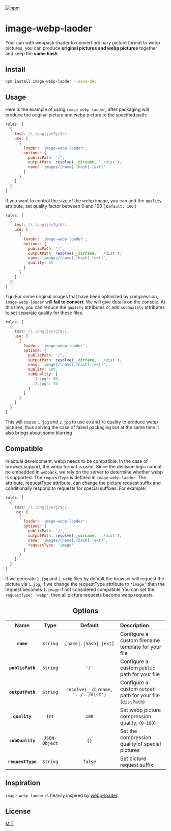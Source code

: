 [![npm][npm]][npm-url]

# image-webp-laoder

Your can with webpack-loader to convert ordinary picture format to webp pictures, you can produce **original pictures and webp pictures** together and keep the **same hash**

## Install

```sh
npm install image-webp-laoder --save-dev
```

## Usage

Here is the example of using `image-webp-laoder`, after packaging will produce the original picture and webp picture to the specified path:

```javascript
rules: [
  {
    test: /\.(png|jpe?g)$/i,
    use: [
      {
        loader: 'image-webp-loader',
        options: {
          publicPath: '/',
          outputPath: resolve(__dirname, './dist'),
          name: 'images/[name].[hash].[ext]'
        }
      }
    ]
  }
]
```

If you want to control the size of the webp image, you can add the `quality` attribute, set quality factor between 0 and 100 ( `Default: 100` )

```javascript
rules: [
  {
    test: /\.(png|jpe?g)$/i,
    use: [
      {
        loader: 'image-webp-loader',
        options: {
          publicPath: '/',
          outputPath: resolve(__dirname, './dist'),
          name: 'images/[name].[hash].[ext]',
          quality: 85
        }
      }
    ]
  }
]
```
**Tip:** For some original images that have been optimized by compression, `image-webp-loader` will **fail to convert**. We will give details on the console. At this time, you can reduce the `quality` attributes or add `subQuality` attributes to set separate quality for these files.

```javascript
rules: [
  {
    test: /\.(png|jpe?g)$/i,
    use: [
      {
        loader: 'image-webp-loader',
        options: {
          publicPath: '/',
          outputPath: resolve(__dirname, './dist'),
          name: 'images/[name].[hash].[ext]',
          quality: 100,
          subQuality: {
            '1.jpg': 80,
            '2.jpg': 70
          }
        }
      }
    ]
  }
]
```
This will cause `1.jpg` and `2.jpg` to use `80` and `70` quality to produce webp pictures, thus solving the case of failed packaging but at the same time it also brings about some blurring

## Compatible

In actual development, webp needs to be compatible. In the case of browser support, the webp format is used. Since the decision logic cannot be embedded in `webpack`, we rely on the server to determine whether webp is supported. The `requestType` is defined in `image-webp-laoder`. The attribute, requestType attribute, can change the picture request suffix and conditionally respond to requests for special suffixes. For example:

```javascript
rules: [
  {
    test: /\.(png|jpe?g)$/i,
    use: [
      {
        loader: 'image-webp-loader',
        options: {
          publicPath: '/',
          outputPath: resolve(__dirname, './dist'),
          name: 'images/[name].[hash].[ext]',
          requestType: 'image'
        }
      }
    ]
  }
]
```
If we generate `1.jpg` and `1.webp` files by default the browser will request the picture via `1.jpg`, if we change the requestType attribute to `'image'` then the request becomes `1.image` if not considered compatible You can set the `requestType: 'webp'`, then all picture requests become webp requests.

<h2 align="center">Options</h2>

|Name|Type|Default|Description|
|:--:|:--:|:-----:|:----------|
|**`name`**|`String`|`[name].[hash].[ext]`|Configure a custom filename template for your file|
|**`publicPath`**|`String`|`'/'`|Configure a custom `public` path for your file|
|**`outputPath`**|`String`|`resolve(__dirname, '../../dist')`|Configure a custom `output` path for your file (`distPath`)|
|**`quality`**|`Int`|`100`|Set webp picture compression quality, (`0~100`)|
|**`subQuality`**|`JSON-Object`|`{}`|Set the compression quality of special pictures|
|**`requestType`**|`String`|`false`|Set picture request suffix|

## Inspiration

`image-webp-laoder` is heavily inspired by [webp-loader](https://www.npmjs.com/package/webp-loader).

## License

[MIT](http://opensource.org/licenses/MIT)

[npm]: https://img.shields.io/npm/v/image-webp-loader.svg
[npm-url]: https://npmjs.com/package/file-loader